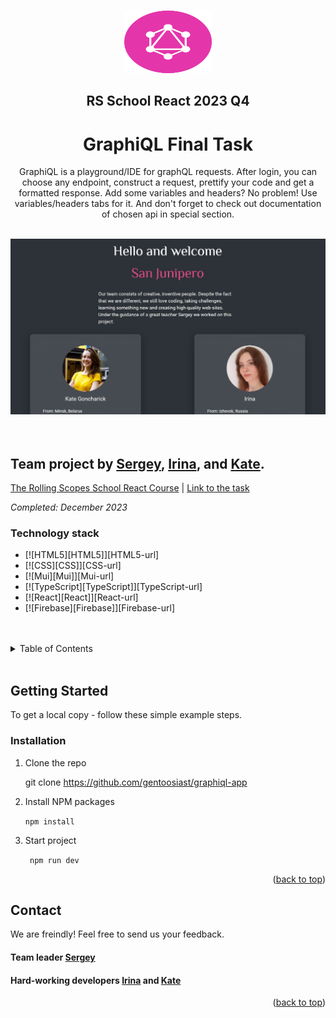 <a name="readme-top"></a>

<!-- PROJECT FAVICON -->
<br />
<div align="center">
  <a href ="https://sanjunipero-graphiql.netlify.app/" target="_blank">
    <img src="public/favicon.svg" alt="favicon" width="140" height="100">
  </a>
<br>
  <h2>RS School React 2023 Q4</h2>
  <h1 align="center">GraphiQL Final Task</h1>

GraphiQL is a playground/IDE for graphQL requests. After login, you can choose any endpoint, construct a request, prettify your code and get a formatted response. Add some variables and headers? No problem! Use variables/headers tabs for it. And don't forget to check out documentation of chosen api in special section.
<br>
<br>

<img src="public/screenshot-for-readme.jpg" alt="welcome page screenshot" >

</div>
<br>
<br>

## Team project by [Sergey](https://github.com/gentoosiast), [Irina](https://github.com/Irina-Grebennikova), and [Kate](https://github.com/KateGoncharik).

[The Rolling Scopes School React Course](https://rs.school/react/) | [Link to the task](https://github.com/rolling-scopes-school/tasks/tree/master/tasks/eCommerce-Application)

_Completed: December 2023_

####

### Technology stack

- [![HTML5][HTML5]][HTML5-url]
- [![CSS][CSS]][CSS-url]
- [![Mui][Mui]][Mui-url]
- [![TypeScript][TypeScript]][TypeScript-url]
- [![React][React]][React-url]
- [![Firebase][Firebase]][Firebase-url]

<br>
<br>

<!-- TABLE OF CONTENTS -->
<details>
  <summary>Table of Contents</summary>
  <ol>
    <li><a href="#technology-stack">Technology stack</a></li>
    <li>
      <a href="#getting-started">Getting Started</a>
      <ul>
       <li><a href="#installation">Installation</a></li>
      </ul>
    </li>
    
  </ol>
</details>

<br>

<!-- GETTING STARTED -->

## Getting Started

To get a local copy - follow these simple example steps.

### Installation

1. Clone the repo

   git clone https://github.com/gentoosiast/graphiql-app

2. Install NPM packages

   `npm install`

3. Start project

   ` npm run dev`

<p align="right">(<a href="#readme-top">back to top</a>)</p>

<!-- CONTACT -->

## Contact

We are freindly! Feel free to send us your feedback.

#### Team leader [Sergey](https://github.com/gentoosiast)

#### Hard-working developers [Irina](https://github.com/Irina-Grebennikova) and [Kate](https://github.com/KateGoncharik)

<p align="right">(<a href="#readme-top">back to top</a>)</p>

